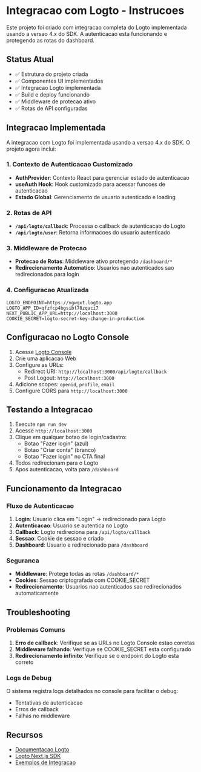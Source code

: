 # Integracao com Logto - Instrucoes

Este projeto foi criado com integracao completa do Logto implementada usando a versao 4.x do SDK. A autenticacao esta funcionando e protegendo as rotas do dashboard.

## Status Atual

- ✅ Estrutura do projeto criada
- ✅ Componentes UI implementados
- ✅ Integracao Logto implementada
- ✅ Build e deploy funcionando
- ✅ Middleware de protecao ativo
- ✅ Rotas de API configuradas

## Integracao Implementada

A integracao com Logto foi implementada usando a versao 4.x do SDK. O projeto agora inclui:

### 1. Contexto de Autenticacao Customizado

- **AuthProvider**: Contexto React para gerenciar estado de autenticacao
- **useAuth Hook**: Hook customizado para acessar funcoes de autenticacao
- **Estado Global**: Gerenciamento de usuario autenticado e loading

### 2. Rotas de API

- **`/api/logto/callback`**: Processa o callback de autenticacao do Logto
- **`/api/logto/user`**: Retorna informacoes do usuario autenticado

### 3. Middleware de Protecao

- **Protecao de Rotas**: Middleware ativo protegendo `/dashboard/*`
- **Redirecionamento Automatico**: Usuarios nao autenticados sao redirecionados para login

### 4. Configuracao Atualizada

```env
LOGTO_ENDPOINT=https://vgwgxt.logto.app
LOGTO_APP_ID=qfzfcp4bgsibf78zqaci7
NEXT_PUBLIC_APP_URL=http://localhost:3000
COOKIE_SECRET=logto-secret-key-change-in-production
```

## Configuracao no Logto Console

1. Acesse [Logto Console](https://cloud.logto.io)
2. Crie uma aplicacao Web
3. Configure as URLs:
   - Redirect URI: `http://localhost:3000/api/logto/callback`
   - Post Logout: `http://localhost:3000`
4. Adicione scopes: `openid`, `profile`, `email`
5. Configure CORS para `http://localhost:3000`

## Testando a Integracao

1. Execute `npm run dev`
2. Acesse `http://localhost:3000`
3. Clique em qualquer botao de login/cadastro:
   - Botao "Fazer login" (azul)
   - Botao "Criar conta" (branco)
   - Botao "Fazer login" no CTA final
4. Todos redirecionam para o Logto
5. Apos autenticacao, volta para `/dashboard`

## Funcionamento da Integracao

### Fluxo de Autenticacao

1. **Login**: Usuario clica em "Login" → redirecionado para Logto
2. **Autenticacao**: Usuario se autentica no Logto
3. **Callback**: Logto redireciona para `/api/logto/callback`
4. **Sessao**: Cookie de sessao e criado
5. **Dashboard**: Usuario e redirecionado para `/dashboard`

### Seguranca

- **Middleware**: Protege todas as rotas `/dashboard/*`
- **Cookies**: Sessao criptografada com COOKIE_SECRET
- **Redirecionamento**: Usuarios nao autenticados sao redirecionados automaticamente

## Troubleshooting

### Problemas Comuns

1. **Erro de callback**: Verifique se as URLs no Logto Console estao corretas
2. **Middleware falhando**: Verifique se COOKIE_SECRET esta configurado
3. **Redirecionamento infinito**: Verifique se o endpoint do Logto esta correto

### Logs de Debug

O sistema registra logs detalhados no console para facilitar o debug:
- Tentativas de autenticacao
- Erros de callback
- Falhas no middleware

## Recursos

- [Documentacao Logto](https://docs.logto.io/)
- [Logto Next.js SDK](https://github.com/logto-io/js)
- [Exemplos de Integracao](https://github.com/logto-io/js/tree/master/packages/next)
